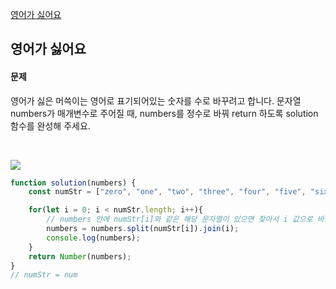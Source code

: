 [영어가 싫어요](https://school.programmers.co.kr/learn/courses/30/lessons/120894)
## 영어가 싫어요
#### 문제
영어가 싫은 머쓱이는 영어로 표기되어있는 숫자를 수로 바꾸려고 합니다. 문자열 numbers가 매개변수로 주어질 때, numbers를 정수로 바꿔 return 하도록 solution 함수를 완성해 주세요.

<br/>

![](https://velog.velcdn.com/images/jkang4531/post/f989ee90-f772-4d41-a0ba-a97083274b08/image.png)

```javascript
function solution(numbers) {
    const numStr = ["zero", "one", "two", "three", "four", "five", "six", "seven", "eight", "nine" ];

    for(let i = 0; i < numStr.length; i++){
        // numbers 안에 numStr[i]와 같은 해당 문자열이 있으면 찾아서 i 값으로 바꿈
        numbers = numbers.split(numStr[i]).join(i);
        console.log(numbers);    
    }
    return Number(numbers);
}
// numStr = num

```
